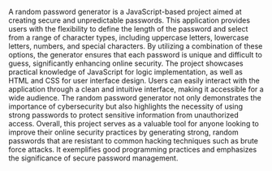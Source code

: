 A random password generator is a JavaScript-based project aimed at creating secure and unpredictable passwords. This application provides users with the flexibility to define the length of the password and select from a range of character types, including uppercase letters, lowercase letters, numbers, and special characters. By utilizing a combination of these options, the generator ensures that each password is unique and difficult to guess, significantly enhancing online security.  The project showcases practical knowledge of JavaScript for logic implementation, as well as HTML and CSS for user interface design. Users can easily interact with the application through a clean and intuitive interface, making it accessible for a wide audience. The random password generator not only demonstrates the importance of cybersecurity but also highlights the necessity of using strong passwords to protect sensitive information from unauthorized access.  Overall, this project serves as a valuable tool for anyone looking to improve their online security practices by generating strong, random passwords that are resistant to common hacking techniques such as brute force attacks. It exemplifies good programming practices and emphasizes the significance of secure password management.
